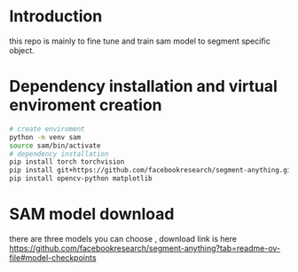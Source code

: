 # Introduction
this repo is mainly to fine tune and train sam model to segment specific object.

# Dependency installation and virtual enviroment creation
```bash
# create enviroment
python -m venv sam
source sam/bin/activate
# dependency installation
pip install torch torchvision
pip install git+https://github.com/facebookresearch/segment-anything.git
pip install opencv-python matplotlib
```
# SAM model download
there are three models you can choose , download link is here https://github.com/facebookresearch/segment-anything?tab=readme-ov-file#model-checkpoints

